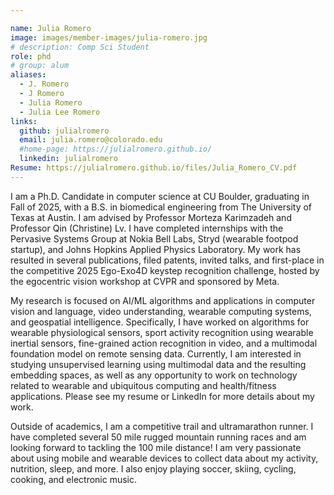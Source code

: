 ```yaml
---

name: Julia Romero
image: images/member-images/julia-romero.jpg
# description: Comp Sci Student
role: phd
# group: alum
aliases:
  - J. Romero
  - J Romero
  - Julia Romero
  - Julia Lee Romero
links:
  github: julialromero
  email: julia.romero@colorado.edu
  #home-page: https://julialromero.github.io/
  linkedin: julialromero
Resume: https://julialromero.github.io/files/Julia_Romero_CV.pdf
---
```


I am a Ph.D. Candidate in computer science at CU Boulder, graduating in Fall of 2025, with a B.S. in biomedical engineering from The University of Texas at Austin. I am advised by Professor Morteza Karimzadeh and Professor Qin (Christine) Lv. I have completed internships with the Pervasive Systems Group at Nokia Bell Labs, Stryd (wearable footpod startup), and Johns Hopkins Applied Physics Laboratory. My work has resulted in several publications, filed patents, invited talks, and first-place in the competitive 2025 Ego-Exo4D keystep recognition challenge, hosted by the egocentric vision workshop at CVPR and sponsored by Meta. 

My research is focused on AI/ML algorithms and applications in computer vision and language, video understanding, wearable computing systems, and geospatial intelligence. Specifically, I have worked on algorithms for wearable physiological sensors, sport activity recognition using wearable inertial sensors, fine-grained action recognition in video, and a multimodal foundation model on remote sensing data. Currently, I am interested in studying unsupervised learning using multimodal data and the resulting embedding spaces, as well as any opportunity to work on technology related to wearable and ubiquitous computing and health/fitness applications. Please see my resume or LinkedIn for more details about my work. 


Outside of academics, I am a competitive trail and ultramarathon runner. I have completed several 50 mile rugged mountain running races and am looking forward to tackling the 100 mile distance! I am very passionate about using mobile and wearable devices to collect data about my activity, nutrition, sleep, and more. I also enjoy playing soccer, skiing, cycling, cooking, and electronic music.
